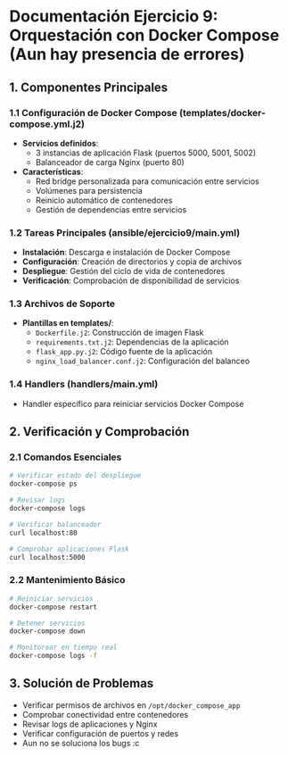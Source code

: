# Documentación Ejercicio 9: Orquestación con Docker Compose (Aun hay presencia de errores)

## 1. Componentes Principales

### 1.1 Configuración de Docker Compose (templates/docker-compose.yml.j2)

- **Servicios definidos**:
    - 3 instancias de aplicación Flask (puertos 5000, 5001, 5002)
    - Balanceador de carga Nginx (puerto 80)
- **Características**:
    - Red bridge personalizada para comunicación entre servicios
    - Volúmenes para persistencia
    - Reinicio automático de contenedores
    - Gestión de dependencias entre servicios

### 1.2 Tareas Principales (ansible/ejercicio9/main.yml)

- **Instalación**: Descarga e instalación de Docker Compose
- **Configuración**: Creación de directorios y copia de archivos
- **Despliegue**: Gestión del ciclo de vida de contenedores
- **Verificación**: Comprobación de disponibilidad de servicios

### 1.3 Archivos de Soporte

- **Plantillas en templates/**:
    - `Dockerfile.j2`: Construcción de imagen Flask
    - `requirements.txt.j2`: Dependencias de la aplicación
    - `flask_app.py.j2`: Código fuente de la aplicación
    - `nginx_load_balancer.conf.j2`: Configuración del balanceo

### 1.4 Handlers (handlers/main.yml)

- Handler específico para reiniciar servicios Docker Compose

## 2. Verificación y Comprobación

### 2.1 Comandos Esenciales
```bash
# Verificar estado del despliegue
docker-compose ps

# Revisar logs
docker-compose logs

# Verificar balanceador
curl localhost:80

# Comprobar aplicaciones Flask
curl localhost:5000
```

### 2.2 Mantenimiento Básico
```bash
# Reiniciar servicios
docker-compose restart

# Detener servicios
docker-compose down

# Monitorear en tiempo real
docker-compose logs -f
```

## 3. Solución de Problemas

- Verificar permisos de archivos en `/opt/docker_compose_app`
- Comprobar conectividad entre contenedores
- Revisar logs de aplicaciones y Nginx
- Verificar configuración de puertos y redes
- Aun no se soluciona los bugs :c